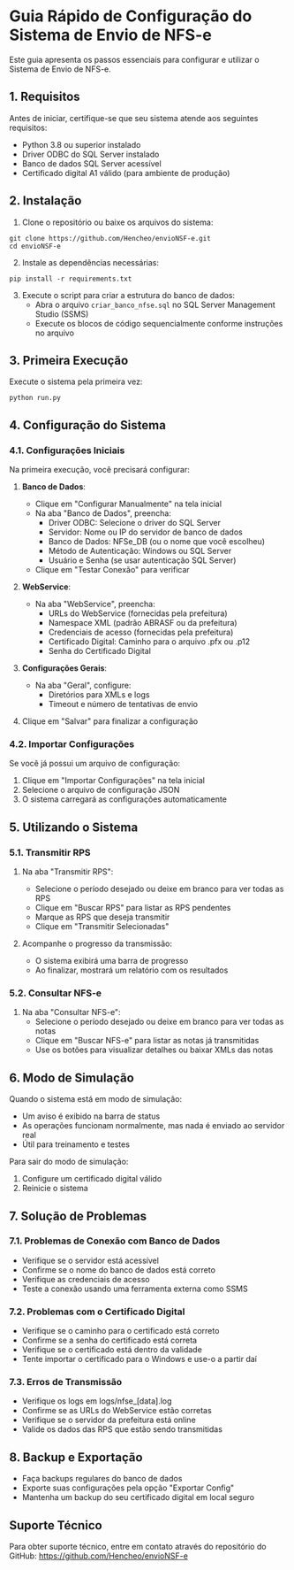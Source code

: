 # Guia Rápido de Configuração do Sistema de Envio de NFS-e

Este guia apresenta os passos essenciais para configurar e utilizar o Sistema de Envio de NFS-e.

## 1. Requisitos

Antes de iniciar, certifique-se que seu sistema atende aos seguintes requisitos:

- Python 3.8 ou superior instalado
- Driver ODBC do SQL Server instalado
- Banco de dados SQL Server acessível
- Certificado digital A1 válido (para ambiente de produção)

## 2. Instalação

1. Clone o repositório ou baixe os arquivos do sistema:
```
git clone https://github.com/Hencheo/envioNSF-e.git
cd envioNSF-e
```

2. Instale as dependências necessárias:
```
pip install -r requirements.txt
```

3. Execute o script para criar a estrutura do banco de dados:
   - Abra o arquivo `criar_banco_nfse.sql` no SQL Server Management Studio (SSMS)
   - Execute os blocos de código sequencialmente conforme instruções no arquivo

## 3. Primeira Execução

Execute o sistema pela primeira vez:
```
python run.py
```

## 4. Configuração do Sistema

### 4.1. Configurações Iniciais

Na primeira execução, você precisará configurar:

1. **Banco de Dados**:
   - Clique em "Configurar Manualmente" na tela inicial
   - Na aba "Banco de Dados", preencha:
     - Driver ODBC: Selecione o driver do SQL Server
     - Servidor: Nome ou IP do servidor de banco de dados
     - Banco de Dados: NFSe_DB (ou o nome que você escolheu)
     - Método de Autenticação: Windows ou SQL Server
     - Usuário e Senha (se usar autenticação SQL Server)
   - Clique em "Testar Conexão" para verificar

2. **WebService**:
   - Na aba "WebService", preencha:
     - URLs do WebService (fornecidas pela prefeitura)
     - Namespace XML (padrão ABRASF ou da prefeitura)
     - Credenciais de acesso (fornecidas pela prefeitura)
     - Certificado Digital: Caminho para o arquivo .pfx ou .p12
     - Senha do Certificado Digital

3. **Configurações Gerais**:
   - Na aba "Geral", configure:
     - Diretórios para XMLs e logs
     - Timeout e número de tentativas de envio

4. Clique em "Salvar" para finalizar a configuração

### 4.2. Importar Configurações

Se você já possui um arquivo de configuração:

1. Clique em "Importar Configurações" na tela inicial
2. Selecione o arquivo de configuração JSON
3. O sistema carregará as configurações automaticamente

## 5. Utilizando o Sistema

### 5.1. Transmitir RPS

1. Na aba "Transmitir RPS":
   - Selecione o período desejado ou deixe em branco para ver todas as RPS
   - Clique em "Buscar RPS" para listar as RPS pendentes
   - Marque as RPS que deseja transmitir
   - Clique em "Transmitir Selecionadas"

2. Acompanhe o progresso da transmissão:
   - O sistema exibirá uma barra de progresso
   - Ao finalizar, mostrará um relatório com os resultados

### 5.2. Consultar NFS-e

1. Na aba "Consultar NFS-e":
   - Selecione o período desejado ou deixe em branco para ver todas as notas
   - Clique em "Buscar NFS-e" para listar as notas já transmitidas
   - Use os botões para visualizar detalhes ou baixar XMLs das notas

## 6. Modo de Simulação

Quando o sistema está em modo de simulação:
- Um aviso é exibido na barra de status
- As operações funcionam normalmente, mas nada é enviado ao servidor real
- Útil para treinamento e testes

Para sair do modo de simulação:
1. Configure um certificado digital válido
2. Reinicie o sistema

## 7. Solução de Problemas

### 7.1. Problemas de Conexão com Banco de Dados

- Verifique se o servidor está acessível
- Confirme se o nome do banco de dados está correto
- Verifique as credenciais de acesso
- Teste a conexão usando uma ferramenta externa como SSMS

### 7.2. Problemas com o Certificado Digital

- Verifique se o caminho para o certificado está correto
- Confirme se a senha do certificado está correta
- Verifique se o certificado está dentro da validade
- Tente importar o certificado para o Windows e use-o a partir daí

### 7.3. Erros de Transmissão

- Verifique os logs em logs/nfse_[data].log
- Confirme se as URLs do WebService estão corretas
- Verifique se o servidor da prefeitura está online
- Valide os dados das RPS que estão sendo transmitidas

## 8. Backup e Exportação

- Faça backups regulares do banco de dados
- Exporte suas configurações pela opção "Exportar Config"
- Mantenha um backup do seu certificado digital em local seguro

## Suporte Técnico

Para obter suporte técnico, entre em contato através do repositório do GitHub:
https://github.com/Hencheo/envioNSF-e